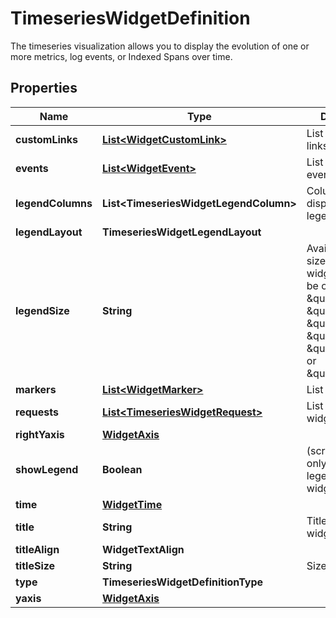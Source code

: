 # TimeseriesWidgetDefinition

The timeseries visualization allows you to display the evolution of one or more metrics, log events, or Indexed Spans over time.

## Properties

| Name              | Type                                                                  | Description                                                                                                                                                        | Notes      |
| ----------------- | --------------------------------------------------------------------- | ------------------------------------------------------------------------------------------------------------------------------------------------------------------ | ---------- |
| **customLinks**   | [**List&lt;WidgetCustomLink&gt;**](WidgetCustomLink.md)               | List of custom links.                                                                                                                                              | [optional] |
| **events**        | [**List&lt;WidgetEvent&gt;**](WidgetEvent.md)                         | List of widget events.                                                                                                                                             | [optional] |
| **legendColumns** | **List&lt;TimeseriesWidgetLegendColumn&gt;**                          | Columns displayed in the legend.                                                                                                                                   | [optional] |
| **legendLayout**  | **TimeseriesWidgetLegendLayout**                                      |                                                                                                                                                                    | [optional] |
| **legendSize**    | **String**                                                            | Available legend sizes for a widget. Should be one of \&quot;0\&quot;, \&quot;2\&quot;, \&quot;4\&quot;, \&quot;8\&quot;, \&quot;16\&quot;, or \&quot;auto\&quot;. | [optional] |
| **markers**       | [**List&lt;WidgetMarker&gt;**](WidgetMarker.md)                       | List of markers.                                                                                                                                                   | [optional] |
| **requests**      | [**List&lt;TimeseriesWidgetRequest&gt;**](TimeseriesWidgetRequest.md) | List of timeseries widget requests.                                                                                                                                |
| **rightYaxis**    | [**WidgetAxis**](WidgetAxis.md)                                       |                                                                                                                                                                    | [optional] |
| **showLegend**    | **Boolean**                                                           | (screenboard only) Show the legend for this widget.                                                                                                                | [optional] |
| **time**          | [**WidgetTime**](WidgetTime.md)                                       |                                                                                                                                                                    | [optional] |
| **title**         | **String**                                                            | Title of your widget.                                                                                                                                              | [optional] |
| **titleAlign**    | **WidgetTextAlign**                                                   |                                                                                                                                                                    | [optional] |
| **titleSize**     | **String**                                                            | Size of the title.                                                                                                                                                 | [optional] |
| **type**          | **TimeseriesWidgetDefinitionType**                                    |                                                                                                                                                                    |
| **yaxis**         | [**WidgetAxis**](WidgetAxis.md)                                       |                                                                                                                                                                    | [optional] |
